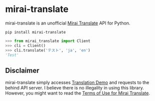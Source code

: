 # mirai-translate

mirai-translate is an unofficial [Mirai Translate](https://miraitranslate.com/en/) API for Python.

```
pip install mirai-translate
```

```python
>>> from mirai_translate import Client
>>> cli = Client()
>>> cli.translate('テスト', 'ja', 'en')
'Test'
```

## Disclaimer

mirai-translate simply accesses [Translation Demo](https://miraitranslate.com/en/trial/) and requests to the behind API server.
I believe there is no illegality in using this library.
However, you might want to read the [Terms of Use for Mirai Translate](https://miraitranslate.com/en/trial/pdf/kiyaku.pdf).
